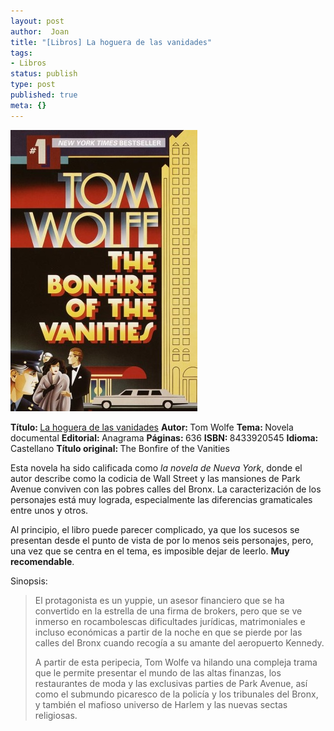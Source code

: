 ```yaml
---
layout: post
author:  Joan
title: "[Libros] La hoguera de las vanidades"
tags:
- Libros
status: publish
type: post
published: true
meta: {}
---
```

<img src="../images_posts/LaHogueradelasVanidades.jpg">

<b>Título: </b><a href="http://www.casadellibro.com/fichas/fichabiblio/0,1094,2900000109874,00.html?codigo=2900000109874">La hoguera de las vanidades</a>
<b>Autor: </b>Tom Wolfe
<b>Tema: </b>Novela documental
<b>Editorial: </b>Anagrama
<b>Páginas: </b>636
<b>ISBN: </b>8433920545
<b>Idioma: </b>Castellano
<b>Título original: </b>The Bonfire of the Vanities


Esta novela ha sido calificada como <em>la novela de Nueva York</em>, donde el autor describe como la codicia de Wall Street y las mansiones de Park Avenue conviven con las pobres calles del Bronx. La caracterización de los personajes está muy lograda, especialmente las diferencias gramaticales entre unos y otros. 

Al principio, el libro puede parecer complicado, ya que los sucesos se presentan desde el punto de vista de por lo menos seis personajes, pero, una vez que se centra en el tema, es imposible dejar de leerlo. <strong>Muy recomendable</strong>.

Sinopsis:
<blockquote>El protagonista es un yuppie, un asesor financiero que se ha convertido en la estrella de una firma de brokers, pero que se ve inmerso en rocambolescas dificultades jurídicas, matrimoniales e incluso económicas a partir de la noche en que se pierde por las calles del Bronx cuando recogía a su amante del aeropuerto Kennedy.

A partir de esta peripecia, Tom Wolfe va hilando una compleja trama que le permite presentar el mundo de las altas finanzas, los restaurantes de moda y las exclusivas parties de Park Avenue, así como el submundo picaresco de la policía y los tribunales del Bronx, y también el mafioso universo de Harlem y las nuevas sectas religiosas.</blockquote>

